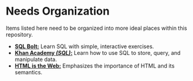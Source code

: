 # Needs Organization

Items listed here need to be organized into more ideal places within this repository.

- [**SQL Bolt:**](https://sqlbolt.com/) Learn SQL with simple, interactive exercises.
- [**Khan Academy _(SQL)_:**](https://www.khanacademy.org/computing/computer-programming/sql) Learn how to use SQL to store, query, and manipulate data.
- [**HTML is the Web:**](https://www.petelambert.com/journal/html-is-the-web) Emphasizes the importance of HTML and its semantics.
